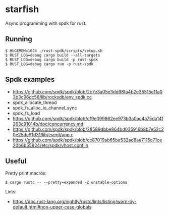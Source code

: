 # starfish

Async programming with spdk for rust.

## Running

```
$ HUGEMEM=1024 ./rust-spdk/scripts/setup.sh
$ RUST_LOG=debug cargo build --all-targets
$ RUST_LOG=debug cargo build -p rust-spdk
$ RUST_LOG=debug cargo run -p rust-spdk
```

## Spdk examples

* https://github.com/spdk/spdk/blob/2c7e3a05e3dd68fa4b2e35515e11a03b3c96dc58/lib/rocksdb/env_spdk.cc
* spdk_allocate_thread
* spdk_fs_alloc_io_channel_sync
* spdk_fs_load
* https://github.com/spdk/spdk/blob/cf9e099862ee973b3a0ac4a75da141263c91014b/doc/concurrency.md
* https://github.com/spdk/spdk/blob/28589dbbe864bd035916b8b7e52c20e25de91d31/lib/event/app.c
* https://github.com/spdk/spdk/blob/cc87019ab65be532ad8ae7115c71ce20b6b55824/etc/spdk/vhost.conf.in

## Useful

Pretty print macros:

```
$ cargo rustc -- --pretty=expanded -Z unstable-options
```

Lints:

* https://doc.rust-lang.org/nightly/rustc/lints/listing/warn-by-default.html#non-upper-case-globals
